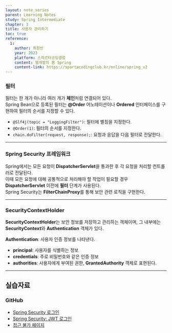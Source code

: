 ```yaml
---
layout: note_series
parent: Learning Notes
study: Spring Intermediate
chapter: 3
title: 사용자 관리하기
toc: true
reference:
  1:
    author: 최원빈
    year: 2023
    platform: 스파르타코딩클럽
    content: 웹개발의 봄 Spring
    content-link: https://spartacodingclub.kr/online/spring_v2
---
```


### 필터
필터는 한 개가 아니라 여러 개가 **체인**처럼 연결되어 있다.  
Spring Bean으로 등록된 필터는 **@Order** 어노테이션이나 **Ordered** 인터페이스를 구현하여 필터의 순서를 지정할 수 있다.

- `@Slf4j(topic = "LoggingFilter")`: 필터에 별칭을 지정한다.
- `@Order(1)`: 필터의 순서를 지정한다.
- `chain.doFilter(request, response);`: 요청과 응답을 다음 필터로 전달한다.

---

### Spring Security 프레임워크
Spring에서는 모든 요청이 **DispatcherServlet**을 통과한 후 각 요청을 처리할 컨트롤러로 전달된다.  
이때 모든 요청에 대해 공통적으로 처리해야 할 작업이 필요할 경우 **DispatcherServlet** 이전에 **필터** 단계가 사용된다.  
Spring Security는 **FilterChainProxy**를 통해 보안 관련 로직을 구현한다.

---

### SecurityContextHolder
**SecurityContextHolder**는 보안 정보를 저장하고 관리하는 객체이며, 그 내부에는 **SecurityContext**와 **Authentication** 객체가 있다.

**Authentication**: 사용자 인증 정보를 나타낸다.
- **principal**: 사용자를 식별하는 정보
- **credentials**: 주로 비밀번호와 같은 인증 정보
- **authorities**: 사용자에게 부여된 권한, **GrantedAuthority** 객체로 표현된다.

---

## 실습자료
### GitHub
- [Spring Security 로그인](https://github.com/JISU-YANG/spring-auth/commit/175b2f6620a0dff8df702afcf32602a7f77872c9)
- [Spring Security: JWT 로그인](https://github.com/JISU-YANG/spring-auth/commit/3ecfb08e9d013fb0590d21f6dcd930bf98dc0ad4)
- [접근 불가 페이지](https://github.com/JISU-YANG/spring-auth/commit/75a7cff73ca8c0e5250890f9ab42a89fe90444c8)
